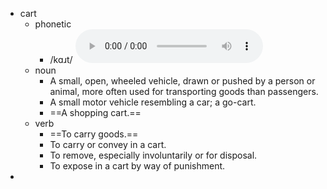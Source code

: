 - cart
	- phonetic
		- /kɑɹt/
		  <audio controls><source src="https://api.dictionaryapi.dev/media/pronunciations/en/cart-us.mp3"></audio>
	- noun
		- A small, open, wheeled vehicle, drawn or pushed by a person or animal, more often used for transporting goods than passengers.
		- A small motor vehicle resembling a car; a go-cart.
		- ==A shopping cart.==
	- verb
		- ==To carry goods.==
		- To carry or convey in a cart.
		- To remove, especially involuntarily or for disposal.
		- To expose in a cart by way of punishment.
-